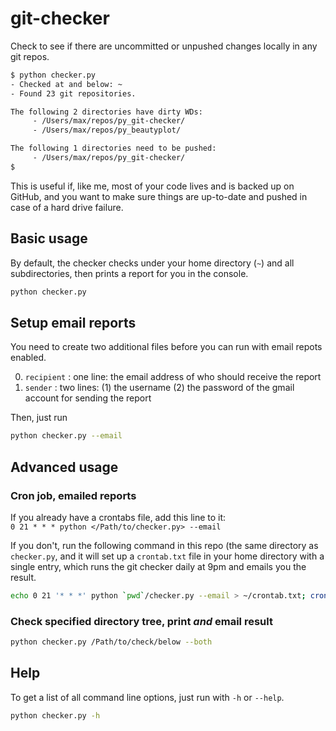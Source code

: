 # git-checker
Check to see if there are uncommitted or unpushed changes locally in any git repos.

```bash
$ python checker.py
- Checked at and below: ~
- Found 23 git repositories.

The following 2 directories have dirty WDs:
	 - /Users/max/repos/py_git-checker/
	 - /Users/max/repos/py_beautyplot/

The following 1 directories need to be pushed:
	 - /Users/max/repos/py_git-checker/
$ 
```

This is useful if, like me, most of your code lives and is backed up on GitHub, and you want to make sure things are up-to-date and pushed in case of a hard drive failure.

## Basic usage
By default, the checker checks under your home directory (`~`) and all subdirectories, then prints a report for you in the console.

```bash
python checker.py
```

## Setup email reports
You need to create two additional files before you can run with email repots enabled.

0. `recipient` : one line: the email address of who should receive the report
0. `sender` : two lines: (1) the username (2) the password of the gmail account for sending the report

Then, just run
```bash
python checker.py --email
```

## Advanced usage
### Cron job, emailed reports
If you already have a crontabs file, add this line to it:  
`0 21 * * * python </Path/to/checker.py> --email`

If you don't, run the following command in this repo (the same directory as `checker.py`, and it will set up a `crontab.txt` file in your home directory with a single entry, which runs the git checker daily at 9pm and emails you the result.
```bash
echo 0 21 '* * *' python `pwd`/checker.py --email > ~/crontab.txt; crontab ~/crontab.txt
```

### Check specified directory tree, print _and_ email result
```bash
python checker.py /Path/to/check/below --both
```

## Help
To get a list of all command line options, just run with `-h` or `--help`.

```bash
python checker.py -h
```
